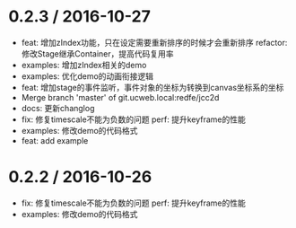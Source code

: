 
0.2.3 / 2016-10-27
==================

  * feat: 增加zIndex功能，只在设定需要重新排序的时候才会重新排序 refactor: 修改Stage继承Container，提高代码复用率
  * examples: 增加zIndex相关的demo
  * examples: 优化demo的动画衔接逻辑
  * feat: 增加stage的事件监听，事件对象的坐标为转换到canvas坐标系的坐标
  * Merge branch 'master' of git.ucweb.local:redfe/jcc2d
  * docs: 更新changlog
  * fix: 修复timescale不能为负数的问题 perf: 提升keyframe的性能
  * examples: 修改demo的代码格式
  * feat: add example

0.2.2 / 2016-10-26
==================

  * fix: 修复timescale不能为负数的问题 perf: 提升keyframe的性能
  * examples: 修改demo的代码格式
